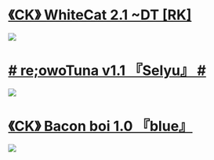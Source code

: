 # [《CK》 WhiteCat 2.1 ~DT [RK]](https://phxr.s-ul.eu/cibiRDzN)
![](https://osu.ppy.sh/ss/16917822/b2cc)

# [# re;owoTuna v1.1 『Selyu』 #](https://phxr.s-ul.eu/joikZIoG)
![](https://osu.ppy.sh/ss/16917839/b196)

# [《CK》 Bacon boi 1.0 『blue』](https://phxr.s-ul.eu/YHMsT5j6)
![](https://osu.ppy.sh/ss/16917782/2c8b)
